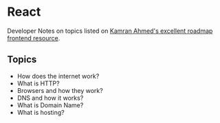 # React

Developer Notes on topics listed on [Kamran Ahmed's excellent roadmap frontend resource](https://roadmap.sh/frontend).

## Topics

- How does the internet work?
- What is HTTP?
- Browsers and how they work?
- DNS and how it works?
- What is Domain Name?
- What is hosting?
